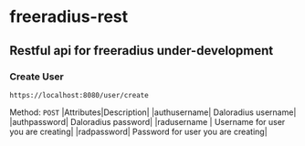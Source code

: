 # freeradius-rest
## Restful api for freeradius under-development

### Create User
```
https://localhost:8080/user/create
```
Method: `POST`
|Attributes|Description|
|authusername| Daloradius username|
|authpassword| Daloradius password|
|radusername | Username for user you are creating|
|radpassword| Password for user you are creating|
